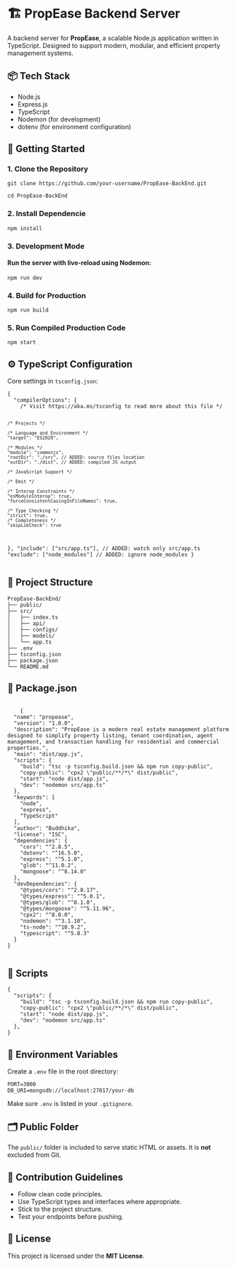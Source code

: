 <h1>🏗️ PropEase Backend Server</h1>
  <p>A backend server for <strong>PropEase</strong>, a scalable Node.js application written in TypeScript. Designed to support modern, modular, and efficient property management systems.</p>

  <div class="section">
    <h2>📦 Tech Stack</h2>
    <ul>
      <li>Node.js</li>
      <li>Express.js</li>
      <li>TypeScript</li>
      <li>Nodemon (for development)</li>
      <li>dotenv (for environment configuration)</li>
    </ul>
  </div>

  <div class="section">
    <h2>🚀 Getting Started</h2>
    <h3>1. Clone the Repository</h3>
    <pre><code>git clone https://github.com/your-username/PropEase-BackEnd.git</code></pre> <pre><code>cd PropEase-BackEnd</code></pre>
    <h3>2. Install Dependencie</h3>
    <pre><code>npm install</code></pre>
    <h3>3. Development Mode</h3>
    <h4>Run the server with live-reload using Nodemon:</h4>
    <pre><code>npm run dev</code></pre>
    <h3>4. Build for Production</h3>
    <pre><code>npm run build</code></pre>
    <h3>5. Run Compiled Production Code</h3>
    <pre><code>npm start</code></pre>
  </div>

  <div class="section">
    <h2>⚙️ TypeScript Configuration</h2>
    <p>Core settings in <code>tsconfig.json</code>:</p>
    <pre><code>{
  "compilerOptions": {
    /* Visit https://aka.ms/tsconfig to read more about this file */

    /* Projects */

    /* Language and Environment */
    "target": "ES2020",

    /* Modules */
    "module": "commonjs",
    "rootDir": "./src", // ADDED: source files location
    "outDir": "./dist", // ADDED: compiled JS output

    /* JavaScript Support */

    /* Emit */

    /* Interop Constraints */
    "esModuleInterop": true,
    "forceConsistentCasingInFileNames": true,

    /* Type Checking */
    "strict": true,
    /* Completeness */
    "skipLibCheck": true

},
"include": ["src/app.ts"], // ADDED: watch only src/app.ts
"exclude": ["node_modules"] // ADDED: ignore node_modules
}
</code></pre>

  </div>

  <div class="section">
    <h2>📁 Project Structure</h2>
    <pre><code>PropEase-BackEnd/
├── public/
├── src/
│   ├── index.ts
│   ├── api/
│   ├── configs/
│   ├── models/
│   └── app.ts
├── .env
├── tsconfig.json
├── package.json
└── README.md</code></pre>
  </div>

  <div class="section">
    <h2>📜 Package.json</h2>
    <pre><code>
    {
  "name": "propease",
  "version": "1.0.0",
  "description": "PropEase is a modern real estate management platform designed to simplify property listing, tenant coordination, agent management, and transaction handling for residential and commercial properties.",
  "main": "dist/app.js",
  "scripts": {
    "build": "tsc -p tsconfig.build.json && npm run copy-public",
    "copy-public": "cpx2 \"public/**/*\" dist/public",
    "start": "node dist/app.js",
    "dev": "nodemon src/app.ts"
  },
  "keywords": [
    "node",
    "express",
    "TypeScript"
  ],
  "author": "Buddhika",
  "license": "ISC",
  "dependencies": {
    "cors": "^2.8.5",
    "dotenv": "^16.5.0",
    "express": "^5.1.0",
    "glob": "^11.0.2",
    "mongoose": "^8.14.0"
  },
  "devDependencies": {
    "@types/cors": "^2.8.17",
    "@types/express": "^5.0.1",
    "@types/glob": "^8.1.0",
    "@types/mongoose": "^5.11.96",
    "cpx2": "^8.0.0",
    "nodemon": "^3.1.10",
    "ts-node": "^10.9.2",
    "typescript": "^5.8.3"
  }
}
    </code></pre>
  </div>

  <div class="section">
    <h2>📜 Scripts</h2>
    <pre><code>{
  "scripts": {
    "build": "tsc -p tsconfig.build.json && npm run copy-public",
    "copy-public": "cpx2 \"public/**/*\" dist/public",
    "start": "node dist/app.js",
    "dev": "nodemon src/app.ts"
  },
}</code></pre>
  </div>

  <div class="section">
    <h2>🔐 Environment Variables</h2>
    <p>Create a <code>.env</code> file in the root directory:</p>
    <pre><code>PORT=3000
DB_URI=mongodb://localhost:27017/your-db</code></pre>
    <p>Make sure <code>.env</code> is listed in your <code>.gitignore</code>.</p>
  </div>

  <div class="section">
    <h2>🗂️ Public Folder</h2>
    <p>The <code>public/</code> folder is included to serve static HTML or assets. It is <strong>not</strong> excluded from Git.</p>
  </div>

  <div class="section">
    <h2>🤝 Contribution Guidelines</h2>
    <ul>
      <li>Follow clean code principles.</li>
      <li>Use TypeScript types and interfaces where appropriate.</li>
      <li>Stick to the project structure.</li>
      <li>Test your endpoints before pushing.</li>
    </ul>
  </div>

  <div class="section">
    <h2>📄 License</h2>
    <p>This project is licensed under the <strong>MIT License</strong>.</p>
  </div>
